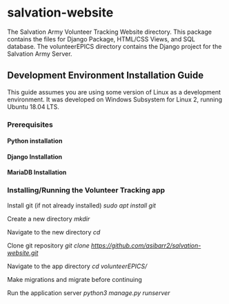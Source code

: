# salvation-website
The Salvation Army Volunteer Tracking Website directory. This package contains the files for Django Package, HTML/CSS Views,
and SQL database.
The volunteerEPICS directory contains the Django project for the Salvation Army Server.


## Development Environment Installation Guide
This guide assumes you are using some version of Linux as a development environment. 
It was developed on Windows Subsystem for Linux 2, running Ubuntu 18.04 LTS. 

### Prerequisites

#### Python installation

#### Django Installation

#### MariaDB Installation

### Installing/Running the Volunteer Tracking app
Install git (if not already installed)
_sudo apt install git_

Create a new directory <VolApp>
_mkdir <VolApp>_

Navigate to the new directory
_cd <VolApp>_

Clone git repository
_git clone https://github.com/asibarr2/salvation-website.git_

Navigate to the app directory
_cd volunteerEPICS/_

Make migrations and migrate before continuing

Run the application server
_python3 manage.py runserver_
